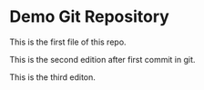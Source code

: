 # Demo Git Repository

This is the first file of this repo.

This is the second edition after first commit in git.

This is the third editon.


